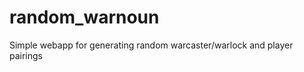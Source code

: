 random_warnoun
==============

Simple webapp for generating random warcaster/warlock and player pairings